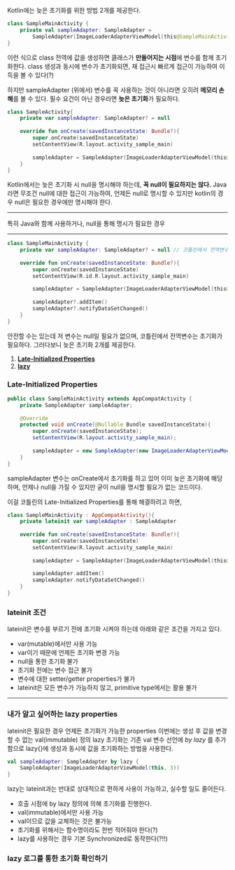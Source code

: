 Kotlin에는 늦은 초기화를 위한 방법 2개를 제공한다.

```kotlin
class SampleMainActivity {
    private val sampleAdapter: SampleAdapter = 
        SampleAdapter(ImageLoaderAdapterViewModel(this@SampleMainActivity, 3))
}
```

이런 식으로 class 전역에 값을 생성하면 클래스가 **만들어지는 시점**에 변수를 함께 초기화한다. class 생성과 동시에 변수가 초기화되면, 재 접근시 빠르게 접근이 가능하여 이득을 볼 수 있다(?)

하지만 sampleAdapter (위에서) 변수를 꼭 사용하는 것이 아니라면 오히려 **메모리 손해**를 볼 수 있다. 필수 요건이 아닌 경우라면 **늦은 초기화**가 필요하다.

```kotlin
class SampleActivity{
    private var sampleAdapter: SampleAdapter? = null
    
    override fun onCreate(savedInstanceState: Bundle?){
        super.onCreate(savedInstanceState)
        setContentView(R.layout.activity_sample_main)
        
        sampleAdapter = SampleAdapter(ImageLoaderAdapterViewModel(this@SampleMainActivity, 3)
    }
}
```

Kotlin에서는 늦은 초기화 시 null을 명시해야 하는데, **꼭 null이 필요하지는 않다.** Java라면 무조건 null에 대한 접근이 가능하여, 언제든 null로 명시할 수 있지만 kotlin의 경우 null은 필요한 경우에만 명시해야 한다.

***
특히 Java와 함께 사용하거나, null을 통해 명시가 필요한 경우
***

```kotlin
class SampleMainActivity {
    private var sampleAdapter: SampleAdapter? = null // 코틀린에서 전역변수는 초기화가 필요하다
    
    override fun onCreate(savedInstanceState: Bundle?){
        super.onCreate(savedInstanceState)
        setContentView(R.id.R.layout.activity_sample_main)
        
        sampleAdapter = SampleAdapter(ImageLoaderAdapterViewModel(this@SampleMainActivity, 3)
        
        sampleAdapter?.addItem()
        sampleAdapter?.notifyDataSetChanged()
    }
}
```
안전할 수는 있는데 저 변수는 null일 필요가 없으며, 코틀린에서 전역변수는 초기화가 필요하다. 그러다보니 늦은 초기화 2개를 제공한다.
1. **<u>Late-Initialized Properties</u>**
2. **<u>lazy</u>**

### **Late-Initialized Properties**
```java
public class SampleMainActivity extends AppCompatActivity {
    private SampleAdapter sampleAdapter;
    
    @Override
    protected void onCreate(@Nullable Bundle savedInstanceState){
        super.onCreate(savedInstanceState);
        setContentView(R.layout.activity_sample_main);
        
        sampleAdapter = new SampleAdapter(new ImageLoaderAdapterViewModel(this, 3));
    }
}
```

sampleAdapter 변수는 onCreate에서 초기화를 하고 있어 이미 늦은 초기화에 해당하며, 언제나 null을 가질 수 있지만 굳이 null을 명시할 필요가 없는 코드이다. 

이걸 코틀린의 Late-Initialized Properties를 통해 해결하려고 하면, 

```kotlin
class SampleMainActivity : AppCompatActivity(){
    private lateinit var sampleAdapter : SampleAdapter
    
    override fun onCreate(savedInstanceState: Bundle?){
        super.onCreate(savedInstanceState)
        setContentView(R.layout.activity_sample_main)
        
        sampleAdapter = SampleAdapter(ImageLoaderAdapterViewModel(this@SampleMainActivity, 3))
        
        sampleAdapter.addItem()
        sampleAdapter.notifyDataSetChanged()
    }
}
```

### **lateinit 조건**
lateinit은 변수를 부르기 전에 초기화 시켜야 하는데 아래와 같은 조건을 가지고 있다. 

* var(mutable)에서만 사용 가능
* var이기 때문에 언제든 초기화 변경 가능
* null을 통한 초기화 불가
* 초기화 전에는 변수 접근 불가
* 변수에 대한 setter/getter properties가 불가
* lateinit은 모든 변수가 가능하지 않고, primitive type에서는 활용 불가

***

### 내가 알고 싶어하는 **lazy properties**
lateinit은 필요한 경우 언제든 초기화가 가능한 properties
이번에는 생성 후 값을 변경할 수 없는 val(immutable) 정의
lazy 초기화는 기존 val 변수 선언에 _by lazy_ 를 추가함으로 lazy{}에 생성과 동시에 값을 초기화하는 방법을 사용한다. 

```kotlin
val sampleAdapter: SampleAdapter by lazy {
    SampleAdapter(ImageLoaderAdapterViewModel(this, 3))
}
```

lazy는 lateinit과는 반대로 상대적으로 편하게 사용이 가능하고, 실수할 일도 줄어든다.
* 호출 시점에 by lazy 정의에 의해 초기화를 진행한다.
* val(immutable)에서만 사용 가능
* val이므로 값을 교체하는 것은 불가능
* 초기화를 위해서는 함수명이라도 한번 적어줘야 한다(?)
* lazy를 사용하는 경우 기본 Synchronized로 동작한다(?!!)

### **lazy 로그를 통한 초기화 확인하기**

